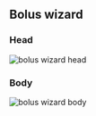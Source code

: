 ## Bolus wizard

### Head

![bolus wizard head](images/svg/wizard_head.svg)

### Body

![bolus wizard body](images/svg/wizard_body.svg)
